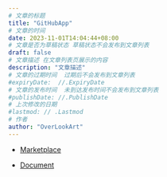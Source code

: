 ```yaml
---
# 文章的标题
title: "GitHubApp"
# 文章的时间
date: 2023-11-01T14:04:44+08:00
# 文章是否为草稿状态 草稿状态不会发布到文章列表
draft: false
# 文章描述 在文章列表页展示的内容
description: "文章描述"
# 文章的过期时间  过期后不会发布到文章列表
#expiryDate:  //.ExpiryDate
# 文章的发布时间  未到达发布时间不会发布到文章列表
#publishDate: //.PublishDate
# 上次修改的日期
#lastmod: // .Lastmod
# 作者
author: "OverLookArt"
---
```


* [Marketplace](https://github.com/marketplace)  

* [Document](https://docs.github.com/zh/apps/overview/)
